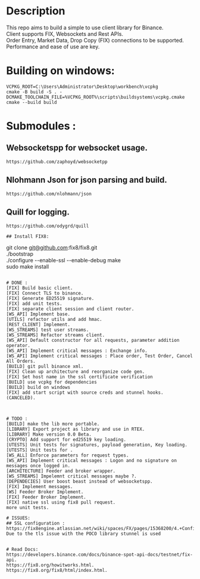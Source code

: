 # Description
This repo aims to build a simple to use client library for Binance.       
Client supports FIX, Websockets and Rest APIs.   
Order Entry, Market Data, Drop Copy (FIX) connections to be supported.   
Performance and ease of use are key.    

# Building on windows:
```
VCPKG_ROOT=C:\Users\Administrator\Desktop\workbench\vcpkg
cmake -B build -S . -DCMAKE_TOOLCHAIN_FILE=%VCPKG_ROOT%\scripts\buildsystems\vcpkg.cmake
cmake --build build
```


# Submodules :
## Websocketspp for websocket usage. 
```
https://github.com/zaphoyd/websocketpp  
```

## Nlohmann Json for json parsing and build.
```
https://github.com/nlohmann/json  
```

## Quill for logging.
```
https://github.com/odygrd/quill  
```


```
## Install FIX8: 
```
git clone git@github.com:fix8/fix8.git   
./bootstrap   
./configure --enable-ssl --enable-debug
make  
sudo make install  
```

# DONE :
[FIX] Build basic client.   
[FIX] Connect TLS to binance.   
[FIX] Generate ED25519 signature.   
[FIX] add unit tests.   
[FIX] separate client session and client router.     
[WS_API] Implement base.   
[UTILS] refactor utils and add hmac.   
[REST_CLIENT] Implement.   
[WS_STREAMS] test user streams.   
[WS_STREAMS] Refactor streams client.   
[WS_API] Default constructor for all requests, parameter addition operator.  
[WS_API] Implement critical messages : Exchange info.    
[WS_API] Implement critical messages : Place order, Test Order, Cancel All Orders.  
[BUILD] git pull binance xml.   
[FIX] Clean up architecture and reorganize code gen.   
[FIX] Set host name in the ssl certificate verification
[BUILD] use vcpkg for dependencies
[BUILD] build on windows
[FIX] add start script with source creds and stunnel hooks. (CANCELED).    



# TODO : 
[BUILD] make the lib more portable.  
[LIBRARY] Export project as library and use in RTEX.   
[LIBRARY] Make version 0.0 Beta.   
[CRYPTO] Add support for ed25519 key loading.   
[UTESTS] Unit tests for signatures, payload generation, Key loading.   
[UTESTS] Unit tests for .   
[WS_ALL] Enforce parameters for request types.  
[WS_API] Implement critical messages : Logon and no signature on messages once logged in.   
[ARCHITECTURE] Feeder and broker wrapper.   
[WS_STREAMS] Impelemnt critical messages maybe ?.      
[DEPENDECIES] User boost beast instead of websocketspp.   
[FIX] Implement messages.  
[WS] Feeder Broker Implement.   
[FIX] Feeder Broker Implement.   
[FIX] native ssl using fix8 pull request.   
more unit tests.

# ISSUES:
## SSL configuration :
https://fix8engine.atlassian.net/wiki/spaces/FX/pages/15368200/4.+Configuring+SSL+Clients+and+Servers.   
Due to the tls issue with the POCO library stunnel is used


# Read Docs: 
https://developers.binance.com/docs/binance-spot-api-docs/testnet/fix-api.   
https://fix8.org/howitworks.html.  
https://fix8.org/fix8/html/index.html.   